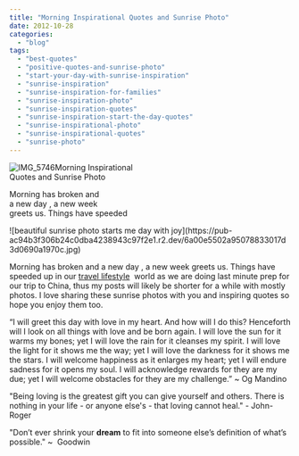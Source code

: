 ```yaml
---
title: "Morning Inspirational Quotes and Sunrise Photo"
date: 2012-10-28
categories: 
  - "blog"
tags: 
  - "best-quotes"
  - "positive-quotes-and-sunrise-photo"
  - "start-your-day-with-sunrise-inspiration"
  - "sunrise-inspiration"
  - "sunrise-inspiration-for-families"
  - "sunrise-inspiration-photo"
  - "sunrise-inspiration-quotes"
  - "sunrise-inspiration-start-the-day-quotes"
  - "sunrise-inspirational-photo"
  - "sunrise-inspirational-quotes"
  - "sunrise-photo"
---
```


![IMG_5746](https://pub-ac94b3f306b24c0dba4238943c97f2e1.r2.dev/6a00e5502a95078833017c32d7f4a6970b.jpg)Morning Inspirational  
Quotes and Sunrise Photo  
  
Morning has broken and  
a new day , a new week  
greets us. Things have speeded

<!--more--> ![beautiful sunrise photo starts me day with joy](https://pub-ac94b3f306b24c0dba4238943c97f2e1.r2.dev/6a00e5502a95078833017d3d0690a1970c.jpg)  
  
Morning has broken and a new day , a new week greets us. Things have speeded up in our [travel lifestyle](https://pub-ac94b3f306b24c0dba4238943c97f2e1.r2.dev/2012/01/amazing-family-world-tour.html "travel lifestyle for digital nomad family")  world as we are doing last minute prep for our trip to China, thus my posts will likely be shorter for a while with mostly photos. I love sharing these sunrise photos with you and inspiring quotes so hope you enjoy them too.  
  
“I will greet this day with love in my heart. And how will I do this? Henceforth will I look on all things with love and be born again. I will love the sun for it warms my bones; yet I will love the rain for it cleanses my spirit. I will love the light for it shows me the way; yet I will love the darkness for it shows me the stars. I will welcome happiness as it enlarges my heart; yet I will endure sadness for it opens my soul. I will acknowledge rewards for they are my due; yet I will welcome obstacles for they are my challenge.” ~ Og Mandino  
  
"Being loving is the greatest gift you can give yourself and others. There is nothing in your life - or anyone else's - that loving cannot heal." - John-Roger  
  
"Don’t ever shrink your **dream** [](https://twitter.com/search?q=%23dream&src=hash)to fit into someone else’s definition of what’s possible." ~  Goodwin
